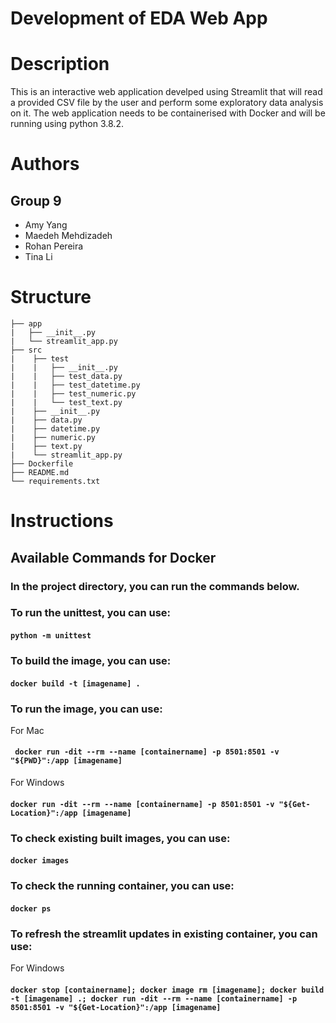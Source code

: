 <h1 align="left">Development of EDA Web App</h1>

# Description
This is an interactive web application develped using Streamlit that will read a provided CSV file by the user and perform some exploratory data analysis on it. The web application needs to be containerised with Docker and will be running using python 3.8.2.
# Authors
## Group 9
- Amy Yang
- Maedeh Mehdizadeh
- Rohan Pereira
- Tina Li

# Structure

    ├── app
    |   ├── __init__.py
    |   └── streamlit_app.py
    ├── src
    |    ├── test
    |    |   ├── __init__.py
    |    |   ├── test_data.py
    |    |   ├── test_datetime.py
    |    |   ├── test_numeric.py    
    |    |   └── test_text.py
    |    ├── __init__.py
    |    ├── data.py
    |    ├── datetime.py
    |    ├── numeric.py
    |    ├── text.py
    |    └── streamlit_app.py
    ├── Dockerfile
    ├── README.md          
    └── requirements.txt
# Instructions

## Available Commands for Docker
### In the project directory, you can run the commands below.

### To run the unittest, you can use:
#### `python -m unittest`

### To build the image, you can use:
#### `docker build -t [imagename] .`

### To run the image, you can use:
For Mac
#### ` docker run -dit --rm --name [containername] -p 8501:8501 -v "${PWD}":/app [imagename]`

For Windows
#### `docker run -dit --rm --name [containername] -p 8501:8501 -v "${Get-Location}":/app [imagename]`
### To check existing built images, you can use:
#### `docker images`

### To check the running container, you can use:
#### `docker ps`

### To refresh the streamlit updates in existing container, you can use:

For Windows
#### `docker stop [containername]; docker image rm [imagename]; docker build -t [imagename] .; docker run -dit --rm --name [containername] -p 8501:8501 -v "${Get-Location}":/app [imagename]`

